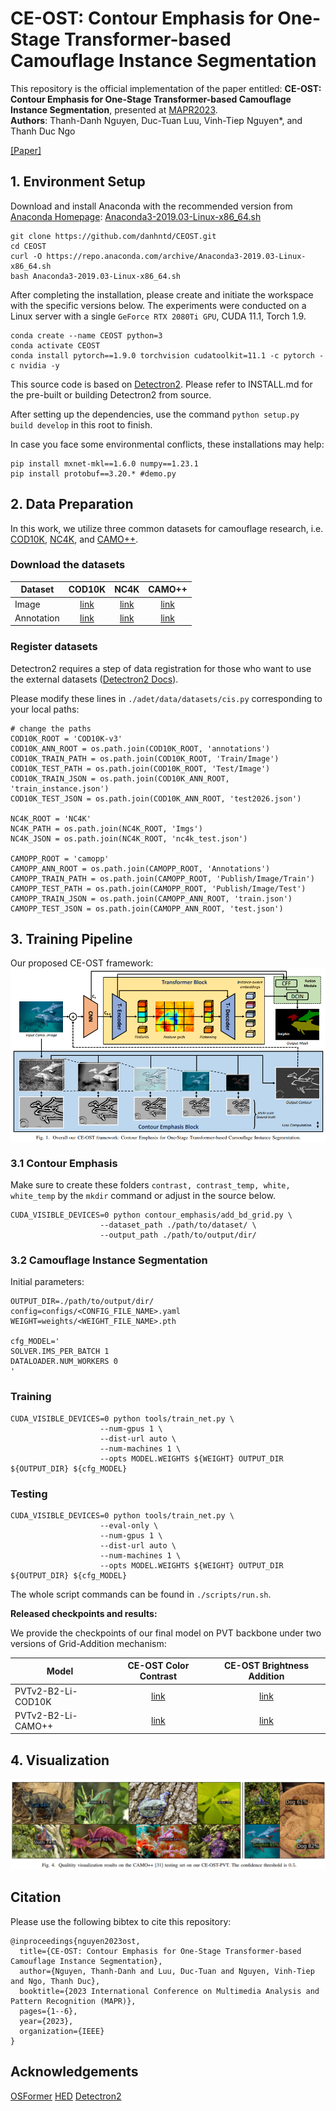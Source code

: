 # CE-OST: Contour Emphasis for One-Stage Transformer-based Camouflage Instance Segmentation

This repository is the official implementation of the paper entitled: **CE-OST: Contour Emphasis for One-Stage Transformer-based Camouflage Instance Segmentation**, presented at [MAPR2023](https://mapr.uit.edu.vn). <br>
**Authors**: Thanh-Danh Nguyen, Duc-Tuan Luu, Vinh-Tiep Nguyen*, and Thanh Duc Ngo

[[Paper]](https://ieeexplore.ieee.org/document/10288682)


## 1. Environment Setup
Download and install Anaconda with the recommended version from [Anaconda Homepage](https://www.anaconda.com/download): [Anaconda3-2019.03-Linux-x86_64.sh](https://repo.anaconda.com/archive/Anaconda3-2019.03-Linux-x86_64.sh) 
 
```
git clone https://github.com/danhntd/CEOST.git
cd CEOST
curl -O https://repo.anaconda.com/archive/Anaconda3-2019.03-Linux-x86_64.sh
bash Anaconda3-2019.03-Linux-x86_64.sh
```

After completing the installation, please create and initiate the workspace with the specific versions below. The experiments were conducted on a Linux server with a single `GeForce RTX 2080Ti GPU`, CUDA 11.1, Torch 1.9.

```
conda create --name CEOST python=3
conda activate CEOST
conda install pytorch==1.9.0 torchvision cudatoolkit=11.1 -c pytorch -c nvidia -y
```

This source code is based on [Detectron2](https://github.com/facebookresearch/detectron2). Please refer to INSTALL.md for the pre-built or building Detectron2 from source.

After setting up the dependencies, use the command `python setup.py build develop` in this root to finish.

In case you face some environmental conflicts, these installations may help:
```
pip install mxnet-mkl==1.6.0 numpy==1.23.1
pip install protobuf==3.20.* #demo.py
```

## 2. Data Preparation
In this work, we utilize three common datasets for camouflage research, i.e. [COD10K](https://dengpingfan.github.io/pages/COD.html), [NC4K](https://github.com/JingZhang617/COD-Rank-Localize-and-Segment), and [CAMO++](https://sites.google.com/view/ltnghia/research/camo_plus_plus?authuser=0).

### Download the datasets

| Dataset | COD10K | NC4K | CAMO++ |
| ------- |:------:|:----:|:------:|
| Image | [link](https://drive.google.com/file/d/1YGa3v-MiXy-3MMJDkidLXPt0KQwygt-Z/view?usp=sharing) | [link](https://drive.google.com/file/d/1eK_oi-N4Rmo6IIxUNbYHBiNWuDDLGr_k/view?usp=sharing) | [link](https://sites.google.com/view/ltnghia/research/camo_plus_plus?authuser=0#h.z7hqek2t1ln2)     |
| Annotation | [link](https://drive.google.com/drive/folders/1Yvz63C8c7LOHFRgm06viUM9XupARRPif?usp=sharing) | [link](https://drive.google.com/drive/folders/1LyK7tl2QVZBFiNaWI_n0ZVa0QiwF2B8e?usp=sharing) | [link](https://sites.google.com/view/ltnghia/research/camo_plus_plus?authuser=0#h.z7hqek2t1ln2)      |

### Register datasets
Detectron2 requires a step of data registration for those who want to use the external datasets ([Detectron2 Docs](https://detectron2.readthedocs.io/en/latest/tutorials/datasets.html)).

Please modify these lines in `./adet/data/datasets/cis.py` corresponding to your local paths:
```
# change the paths 
COD10K_ROOT = 'COD10K-v3'
COD10K_ANN_ROOT = os.path.join(COD10K_ROOT, 'annotations')
COD10K_TRAIN_PATH = os.path.join(COD10K_ROOT, 'Train/Image')
COD10K_TEST_PATH = os.path.join(COD10K_ROOT, 'Test/Image')
COD10K_TRAIN_JSON = os.path.join(COD10K_ANN_ROOT, 'train_instance.json')
COD10K_TEST_JSON = os.path.join(COD10K_ANN_ROOT, 'test2026.json')

NC4K_ROOT = 'NC4K'
NC4K_PATH = os.path.join(NC4K_ROOT, 'Imgs')
NC4K_JSON = os.path.join(NC4K_ROOT, 'nc4k_test.json')

CAMOPP_ROOT = 'camopp'
CAMOPP_ANN_ROOT = os.path.join(CAMOPP_ROOT, 'Annotations')
CAMOPP_TRAIN_PATH = os.path.join(CAMOPP_ROOT, 'Publish/Image/Train')
CAMOPP_TEST_PATH = os.path.join(CAMOPP_ROOT, 'Publish/Image/Test')
CAMOPP_TRAIN_JSON = os.path.join(CAMOPP_ANN_ROOT, 'train.json')
CAMOPP_TEST_JSON = os.path.join(CAMOPP_ANN_ROOT, 'test.json')
```

## 3. Training Pipeline
Our proposed CE-OST framework:
<img align="center" src="/visualization/framework.png">


### 3.1 Contour Emphasis

Make sure to create these folders ```contrast, contrast_temp, white, white_temp``` by the ```mkdir``` command or adjust in the source below.

```
CUDA_VISIBLE_DEVICES=0 python contour_emphasis/add_bd_grid.py \
                    --dataset_path ./path/to/dataset/ \
                    --output_path ./path/to/output/dir/
```

### 3.2 Camouflage Instance Segmentation
Initial parameters:
```
OUTPUT_DIR=./path/to/output/dir/
config=configs/<CONFIG_FILE_NAME>.yaml
WEIGHT=weights/<WEIGHT_FILE_NAME>.pth

cfg_MODEL='
SOLVER.IMS_PER_BATCH 1
DATALOADER.NUM_WORKERS 0
'
```

### Training

```
CUDA_VISIBLE_DEVICES=0 python tools/train_net.py \
                    --num-gpus 1 \
                    --dist-url auto \
                    --num-machines 1 \
                    --opts MODEL.WEIGHTS ${WEIGHT} OUTPUT_DIR ${OUTPUT_DIR} ${cfg_MODEL}
```

### Testing

```
CUDA_VISIBLE_DEVICES=0 python tools/train_net.py \
                    --eval-only \
                    --num-gpus 1 \
                    --dist-url auto \
                    --num-machines 1 \
                    --opts MODEL.WEIGHTS ${WEIGHT} OUTPUT_DIR ${OUTPUT_DIR} ${cfg_MODEL}
```

The whole script commands can be found in `./scripts/run.sh`.

**Released checkpoints and results:**

We provide the checkpoints of our final model on PVT backbone under two versions of Grid-Addition mechanism:

| Model      | CE-OST Color Contrast | CE-OST Brightness Addition |
| ------------- |:---------------------:|:--------------------------:|
| PVTv2-B2-Li-COD10K   |   [link](https://uithcm-my.sharepoint.com/:u:/g/personal/danhnt_16_ms_uit_edu_vn/Ef3G4jOL7edHvJO-5QYSo14BaiCeF4w6Qxq5uSc0luXIlA?e=uJbL3y)    |     [link](https://uithcm-my.sharepoint.com/:u:/g/personal/danhnt_16_ms_uit_edu_vn/EZKT6lvlQFBLrEWF_2X39SEB1UAmMaTK0mWLxt4MJvOTtg?e=YUazK2)       |
| PVTv2-B2-Li-CAMO++   |   [link](https://uithcm-my.sharepoint.com/:u:/g/personal/danhnt_16_ms_uit_edu_vn/EYLEJmYPsahCjqxIE6AvN5cB_2XrzGWKKG5sbgxxlYXr2w?e=a53oKR)    |     [link](https://uithcm-my.sharepoint.com/:u:/g/personal/danhnt_16_ms_uit_edu_vn/ETIBu8EsdJdPpCT0vn9B-LoBcY0Eep-HHcFbE9d6kOOB2A?e=kJgg4S)       |

## 4. Visualization

<p align="center">
  <img width="800" src="/visualization/visualization.png">
</p>

## Citation
Please use the following bibtex to cite this repository:
```
@inproceedings{nguyen2023ost,
  title={CE-OST: Contour Emphasis for One-Stage Transformer-based Camouflage Instance Segmentation},
  author={Nguyen, Thanh-Danh and Luu, Duc-Tuan and Nguyen, Vinh-Tiep and Ngo, Thanh Duc},
  booktitle={2023 International Conference on Multimedia Analysis and Pattern Recognition (MAPR)},
  pages={1--6},
  year={2023},
  organization={IEEE}
}
```

## Acknowledgements

[OSFormer](https://github.com/PJLallen/OSFormer.git) [HED](https://github.com/s9xie/hed.git) [Detectron2](https://github.com/facebookresearch/detectron2.git) 